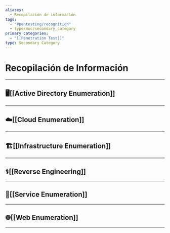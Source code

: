 ```yaml
---
aliases:
  - Recopilación de información
tags:
  - "#pentesting/recognition"
  - type/moc/secondary_category
primary categories:
  - "[[Penetration Test]]"
type: Secondary Category
---
```

# Recopilación de Información

***

## 🖥️[[Active Directory Enumeration]]


***

## ☁️[[Cloud Enumeration]]


***

## 🏗️[[Infrastructure Enumeration]]


***

## ⚕️[[Reverse Engineering]]


***

## 📩[[Service Enumeration]]


***

## 🌐[[Web Enumeration]]


***
